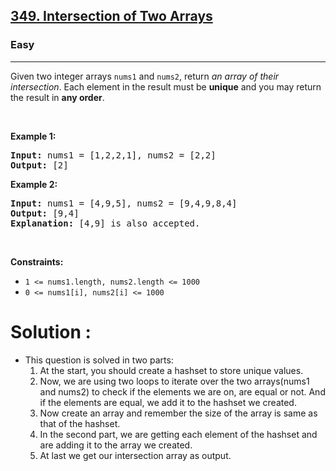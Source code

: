 <h2><a href="https://leetcode.com/problems/intersection-of-two-arrays">349. Intersection of Two Arrays</a></h2><h3>Easy</h3><hr><p>Given two integer arrays <code>nums1</code> and <code>nums2</code>, return <em>an array of their <span data-keyword="array-intersection">intersection</span></em>. Each element in the result must be <strong>unique</strong> and you may return the result in <strong>any order</strong>.</p>

<p>&nbsp;</p>
<p><strong class="example">Example 1:</strong></p>

<pre>
<strong>Input:</strong> nums1 = [1,2,2,1], nums2 = [2,2]
<strong>Output:</strong> [2]
</pre>

<p><strong class="example">Example 2:</strong></p>

<pre>
<strong>Input:</strong> nums1 = [4,9,5], nums2 = [9,4,9,8,4]
<strong>Output:</strong> [9,4]
<strong>Explanation:</strong> [4,9] is also accepted.
</pre>

<p>&nbsp;</p>
<p><strong>Constraints:</strong></p>

<ul>
	<li><code>1 &lt;= nums1.length, nums2.length &lt;= 1000</code></li>
	<li><code>0 &lt;= nums1[i], nums2[i] &lt;= 1000</code></li>
</ul>

<h1> Solution : </h1>
<p>
	<ul>
		<li>This question is solved in two parts:
		<ol>
			<li>At the start, you should create a hashset to store unique values.</li>
			<li>Now, we are using two loops to iterate over the two arrays(nums1 and nums2) to check if the elements we are on, are equal or not. And if the elements are equal, we add it to the hashset we created.</li>
			<li>Now create an array and remember the size of the array is same as that of the hashset.</li>
			<li>In the second part, we are getting each element of the hashset and are adding it to  the array we created.</li>
			<li>At last we get our intersection array as output.</li>
		</ol></li>
	</ul>
</p>

